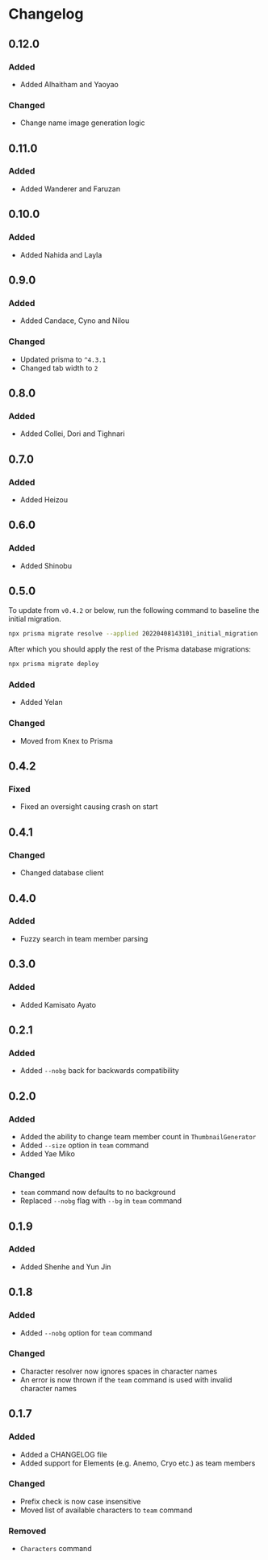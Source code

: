 # Changelog

## 0.12.0

### Added

- Added Alhaitham and Yaoyao

### Changed

- Change name image generation logic

## 0.11.0

### Added

- Added Wanderer and Faruzan

## 0.10.0

### Added

- Added Nahida and Layla

## 0.9.0

### Added

- Added Candace, Cyno and Nilou

### Changed

- Updated prisma to `^4.3.1`
- Changed tab width to `2`

## 0.8.0

### Added

- Added Collei, Dori and Tighnari

## 0.7.0

### Added

- Added Heizou

## 0.6.0

### Added

- Added Shinobu

## 0.5.0

To update from `v0.4.2` or below, run the following command to baseline the initial migration.

```sh
npx prisma migrate resolve --applied 20220408143101_initial_migration
```

After which you should apply the rest of the Prisma database migrations:

```sh
npx prisma migrate deploy
```

### Added

- Added Yelan

### Changed

- Moved from Knex to Prisma

## 0.4.2

### Fixed

- Fixed an oversight causing crash on start

## 0.4.1

### Changed

- Changed database client

## 0.4.0

### Added

- Fuzzy search in team member parsing

## 0.3.0

### Added

- Added Kamisato Ayato

## 0.2.1

### Added

- Added `--nobg` back for backwards compatibility

## 0.2.0

### Added

- Added the ability to change team member count in `ThumbnailGenerator`
- Added `--size` option in `team` command
- Added Yae Miko

### Changed

- `team` command now defaults to no background
- Replaced `--nobg` flag with `--bg` in `team` command

## 0.1.9

### Added

- Added Shenhe and Yun Jin

## 0.1.8

### Added

- Added `--nobg` option for `team` command

### Changed

- Character resolver now ignores spaces in character names
- An error is now thrown if the `team` command is used with invalid character names

## 0.1.7

### Added

- Added a CHANGELOG file
- Added support for Elements (e.g. Anemo, Cryo etc.) as team members

### Changed

- Prefix check is now case insensitive
- Moved list of available characters to `team` command

### Removed

- `Characters` command
